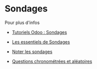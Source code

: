 # Sondages

Pour plus d'infos

  * [Tutoriels Odoo : Sondages](https://www.odoo.com/slides/surveys-62)

  * [Les essentiels de Sondages](surveys/create.html)
  * [Noter les sondages](surveys/scoring.html)
  * [Questions chronométrées et aléatoires](surveys/time_random.html)

